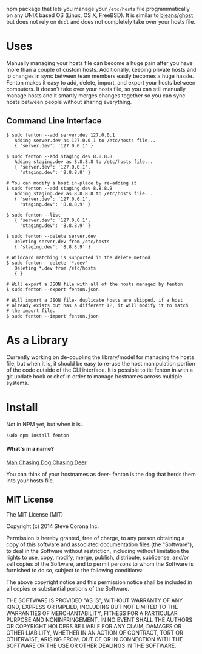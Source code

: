  npm package that lets you manage your `/etc/hosts` file programmatically on any UNIX based OS (Linux, OS X, FreeBSD). It is similar to [bjeans/ghost](https://github.com/bjeanes/ghost) but does not rely on `dscl` and does not completely take over your hosts file.

# Uses #
Manually managing your hosts file can become a huge pain after you have more than a couple of custom hosts. Additionally, keeping private hosts and ip changes in sync between team members easily becomes a huge hassle.  Fenton makes it easy to add, delete, import, and export your hosts between computers. It doesn't take over your hosts file, so you can still manually manage hosts and it smartly merges changes together so you can sync hosts between people without sharing everything.

## Command Line Interface ##
```
$ sudo fenton --add server.dev 127.0.0.1
   Adding server.dev as 127.0.0.1 to /etc/hosts file...
   { 'server.dev': '127.0.0.1' }

$ sudo fenton --add staging.dev 8.8.8.8
   Adding staging.dev as 8.8.8.8 to /etc/hosts file...
   { 'server.dev': '127.0.0.1',
     'staging.dev': '8.8.8.8' }

# You can modify a host in-place by re-adding it
$ sudo fenton --add staging.dev 8.8.8.9
   Adding staging.dev as 8.8.8.8 to /etc/hosts file...
   { 'server.dev': '127.0.0.1',
     'staging.dev': '8.8.8.9' }

$ sudo fenton --list
   { 'server.dev': '127.0.0.1',
     'staging.dev': '8.8.8.9' }

$ sudo fenton --delete server.dev
   Deleting server.dev from /etc/hosts
   { 'staging.dev': '8.8.8.9' }

# Wildcard matching is supported in the delete method
$ sudo fenton --delete '*.dev'
   Deleting *.dev from /etc/hosts
   { }

# Will export a JSON file with all of the hosts managed by fenton
$ sudo fenton --export fenton.json

# Will import a JSON file- duplicate hosts are skipped, if a host
# already exists but has a different IP, it will modify it to match
# the import file.
$ sudo fenton --import fenton.json
```

# As a Library #
Currently working on de-coupling the library/model for managing the hosts file, but when it is, it should be easy to re-use the host manipulation portion of the code outside of the CLI interface. It is possible to tie fenton in with a git update hook or chef in order to manage hostnames across multiple systems.

# Install #
Not in NPM yet, but when it is..

`sudo npm install fenton`

#### What's in a name? ####

[Man Chasing Dog Chasing Deer](http://abcnews.go.com/blogs/headlines/2011/11/fenton-man-chasing-dog-chasing-deer-unleashes-viral-video-meme/)

You can think of your hostnames as deer- fenton is the dog that herds them into your hosts file.

## MIT License

  The MIT License (MIT)

  Copyright (c) 2014 Steve Corona Inc.

  Permission is hereby granted, free of charge, to any person obtaining a copy
  of this software and associated documentation files (the "Software"), to deal
  in the Software without restriction, including without limitation the rights
  to use, copy, modify, merge, publish, distribute, sublicense, and/or sell
  copies of the Software, and to permit persons to whom the Software is
  furnished to do so, subject to the following conditions:

  The above copyright notice and this permission notice shall be included in
  all copies or substantial portions of the Software.

  THE SOFTWARE IS PROVIDED "AS IS", WITHOUT WARRANTY OF ANY KIND, EXPRESS OR
  IMPLIED, INCLUDING BUT NOT LIMITED TO THE WARRANTIES OF MERCHANTABILITY,
  FITNESS FOR A PARTICULAR PURPOSE AND NONINFRINGEMENT. IN NO EVENT SHALL THE
  AUTHORS OR COPYRIGHT HOLDERS BE LIABLE FOR ANY CLAIM, DAMAGES OR OTHER
  LIABILITY, WHETHER IN AN ACTION OF CONTRACT, TORT OR OTHERWISE, ARISING FROM,
  OUT OF OR IN CONNECTION WITH THE SOFTWARE OR THE USE OR OTHER DEALINGS IN
  THE SOFTWARE.
